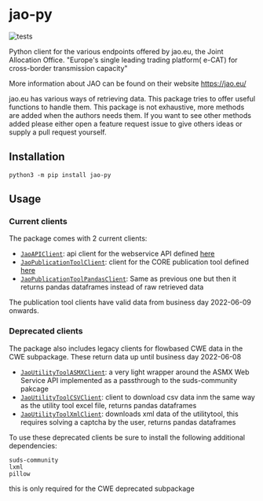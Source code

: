 # jao-py
![tests](https://github.com/fboerman/jao-py/actions/workflows/run-tests.yml/badge.svg)

Python client for the various endpoints offered by jao.eu, the Joint Allocation Office.
"Europe's single leading trading platform( e-CAT) for cross-border transmission capacity"

More information about JAO can be found on their website https://jao.eu/

jao.eu has various ways of retrieving data. This package tries to offer useful functions to handle them.
This package is not exhaustive, more methods are added when the authors needs them.
If you want to see other methods added please either open a feature request issue to give others ideas or 
supply a pull request yourself.


## Installation
`python3 -m pip install jao-py`

## Usage
### Current clients
The package comes with 2 current clients:
- [`JaoAPIClient`](#JaoAPIClient): api client for the webservice API defined [here](https://www.jao.eu/page-api/market-data)
- [`JaoPublicationToolClient`](#JaoPublicationToolClient): client for the CORE publication tool defined [here](https://publicationtool.jao.eu/core/)
- [`JaoPublicationToolPandasClient`](#JaoPublicationToolPandasClient): Same as previous one but then it returns pandas dataframes instead of raw retrieved data

The publication tool clients have valid data from business day 2022-06-09 onwards.

### Deprecated clients
The package also includes legacy clients for flowbased CWE data in the CWE subpackage. These return data up until business day 2022-06-08
- [`JaoUtilityToolASMXClient`](#JaoUtilityToolASMXClient): a very light wrapper around the ASMX Web Service API implemented as a passthrough to the suds-community pakcage
- [`JaoUtilityToolCSVClient`](#JaoUtilityToolCSVClient): client to download csv data inm the same way as the utility tool excel file, returns pandas dataframes
- [`JaoUtilityToolXmlClient`](#JaoUtilityToolXmlClient): downloads xml data of the utilitytool, this requires solving a captcha by the user, returns pandas dataframes

To use these deprecated clients be sure to install the following additional dependencies:
```
suds-community
lxml
pillow
```
this is only required for the CWE deprecated subpackage